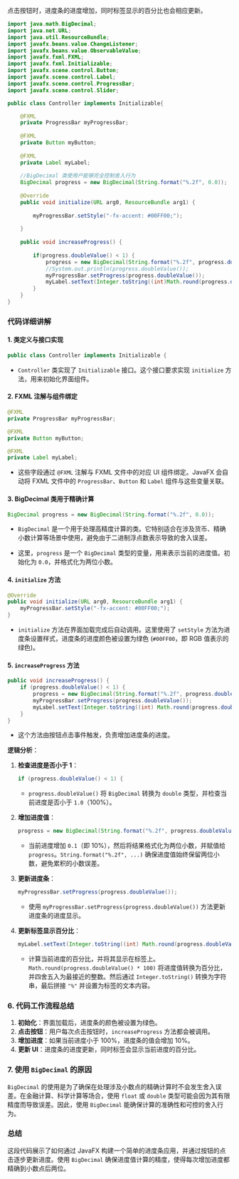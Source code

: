 
点击按钮时，进度条的进度增加，同时标签显示的百分比也会相应更新。
```java
import java.math.BigDecimal;
import java.net.URL;
import java.util.ResourceBundle;
import javafx.beans.value.ChangeListener;
import javafx.beans.value.ObservableValue;
import javafx.fxml.FXML;
import javafx.fxml.Initializable;
import javafx.scene.control.Button;
import javafx.scene.control.Label;
import javafx.scene.control.ProgressBar;
import javafx.scene.control.Slider;

public class Controller implements Initializable{

	@FXML
	private ProgressBar myProgressBar;
	
	@FXML
	private Button myButton;
	
	@FXML
	private Label myLabel;
	
	//BigDecimal 类使用户能够完全控制舍入行为
	BigDecimal progress = new BigDecimal(String.format("%.2f", 0.0));
	
	@Override
	public void initialize(URL arg0, ResourceBundle arg1) {
		
		myProgressBar.setStyle("-fx-accent: #00FF00;");
		
	}
	
	public void increaseProgress() {
		
		if(progress.doubleValue() < 1) {
			progress = new BigDecimal(String.format("%.2f", progress.doubleValue() + 0.1));
			//System.out.println(progress.doubleValue());
			myProgressBar.setProgress(progress.doubleValue());
			myLabel.setText(Integer.toString((int)Math.round(progress.doubleValue() * 100)) + "%");
		}
	}
}
```

### 代码详细讲解

#### 1. 类定义与接口实现

```java
public class Controller implements Initializable {
```
- `Controller` 类实现了 `Initializable` 接口。这个接口要求实现 `initialize` 方法，用来初始化界面组件。

#### 2. FXML 注解与组件绑定

```java
@FXML
private ProgressBar myProgressBar;

@FXML
private Button myButton;

@FXML
private Label myLabel;
```
- 这些字段通过 `@FXML` 注解与 FXML 文件中的对应 UI 组件绑定。JavaFX 会自动将 FXML 文件中的 `ProgressBar`、`Button` 和 `Label` 组件与这些变量关联。

#### 3. BigDecimal 类用于精确计算

```java
BigDecimal progress = new BigDecimal(String.format("%.2f", 0.0));
```
- `BigDecimal` 是一个用于处理高精度计算的类。它特别适合在涉及货币、精确小数计算等场景中使用，避免由于二进制浮点数表示导致的舍入误差。

- 这里，`progress` 是一个 `BigDecimal` 类型的变量，用来表示当前的进度值。初始化为 `0.0`，并格式化为两位小数。

#### 4. `initialize` 方法

```java
@Override
public void initialize(URL arg0, ResourceBundle arg1) {
    myProgressBar.setStyle("-fx-accent: #00FF00;");
}
```
- `initialize` 方法在界面加载完成后自动调用。这里使用了 `setStyle` 方法为进度条设置样式，进度条的进度颜色被设置为绿色 (`#00FF00`，即 RGB 值表示的绿色)。

#### 5. `increaseProgress` 方法

```java
public void increaseProgress() {
    if (progress.doubleValue() < 1) {
        progress = new BigDecimal(String.format("%.2f", progress.doubleValue() + 0.1));
        myProgressBar.setProgress(progress.doubleValue());
        myLabel.setText(Integer.toString((int) Math.round(progress.doubleValue() * 100)) + "%");
    }
}
```
- 这个方法由按钮点击事件触发，负责增加进度条的进度。

**逻辑分析**：

1. **检查进度是否小于 1**：
   ```java
   if (progress.doubleValue() < 1) {
   ```
   - `progress.doubleValue()` 将 `BigDecimal` 转换为 `double` 类型，并检查当前进度是否小于 `1.0`（100%）。

2. **增加进度值**：
   ```java
   progress = new BigDecimal(String.format("%.2f", progress.doubleValue() + 0.1));
   ```
   - 当前进度增加 `0.1`（即 10%），然后将结果格式化为两位小数，并赋值给 `progress`。`String.format("%.2f", ...)` 确保进度值始终保留两位小数，避免累积的小数误差。

3. **更新进度条**：
   ```java
   myProgressBar.setProgress(progress.doubleValue());
   ```
   - 使用 `myProgressBar.setProgress(progress.doubleValue())` 方法更新进度条的进度显示。

4. **更新标签显示百分比**：
   ```java
   myLabel.setText(Integer.toString((int) Math.round(progress.doubleValue() * 100)) + "%");
   ```
   - 计算当前进度的百分比，并将其显示在标签上。`Math.round(progress.doubleValue() * 100)` 将进度值转换为百分比，并四舍五入为最接近的整数。然后通过 `Integer.toString()` 转换为字符串，最后拼接 `"%"` 并设置为标签的文本内容。

### 6. 代码工作流程总结

1. **初始化**：界面加载后，进度条的颜色被设置为绿色。
2. **点击按钮**：用户每次点击按钮时，`increaseProgress` 方法都会被调用。
3. **增加进度**：如果当前进度小于 100%，进度条的值会增加 10%。
4. **更新 UI**：进度条的进度更新，同时标签会显示当前进度的百分比。

### 7. 使用 `BigDecimal` 的原因

`BigDecimal` 的使用是为了确保在处理涉及小数点的精确计算时不会发生舍入误差。在金融计算、科学计算等场合，使用 `float` 或 `double` 类型可能会因为其有限精度而导致误差。因此，使用 `BigDecimal` 能确保计算的准确性和可控的舍入行为。

### 总结

这段代码展示了如何通过 JavaFX 构建一个简单的进度条应用，并通过按钮的点击逐步更新进度。使用 `BigDecimal` 确保进度值计算的精度，使得每次增加进度都精确到小数点后两位。